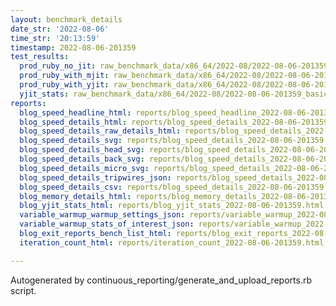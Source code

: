 ```yaml
---
layout: benchmark_details
date_str: '2022-08-06'
time_str: '20:13:59'
timestamp: 2022-08-06-201359
test_results:
  prod_ruby_no_jit: raw_benchmark_data/x86_64/2022-08/2022-08-06-201359_basic_benchmark_prod_ruby_no_jit.json
  prod_ruby_with_mjit: raw_benchmark_data/x86_64/2022-08/2022-08-06-201359_basic_benchmark_prod_ruby_with_mjit.json
  prod_ruby_with_yjit: raw_benchmark_data/x86_64/2022-08/2022-08-06-201359_basic_benchmark_prod_ruby_with_yjit.json
  yjit_stats: raw_benchmark_data/x86_64/2022-08/2022-08-06-201359_basic_benchmark_yjit_stats.json
reports:
  blog_speed_headline_html: reports/blog_speed_headline_2022-08-06-201359.html
  blog_speed_details_html: reports/blog_speed_details_2022-08-06-201359.html
  blog_speed_details_raw_details_html: reports/blog_speed_details_2022-08-06-201359.raw_details.html
  blog_speed_details_svg: reports/blog_speed_details_2022-08-06-201359.svg
  blog_speed_details_head_svg: reports/blog_speed_details_2022-08-06-201359.head.svg
  blog_speed_details_back_svg: reports/blog_speed_details_2022-08-06-201359.back.svg
  blog_speed_details_micro_svg: reports/blog_speed_details_2022-08-06-201359.micro.svg
  blog_speed_details_tripwires_json: reports/blog_speed_details_2022-08-06-201359.tripwires.json
  blog_speed_details_csv: reports/blog_speed_details_2022-08-06-201359.csv
  blog_memory_details_html: reports/blog_memory_details_2022-08-06-201359.html
  blog_yjit_stats_html: reports/blog_yjit_stats_2022-08-06-201359.html
  variable_warmup_warmup_settings_json: reports/variable_warmup_2022-08-06-201359.warmup_settings.json
  variable_warmup_stats_of_interest_json: reports/variable_warmup_2022-08-06-201359.stats_of_interest.json
  blog_exit_reports_bench_list_html: reports/blog_exit_reports_2022-08-06-201359.bench_list.html
  iteration_count_html: reports/iteration_count_2022-08-06-201359.html

---
```

Autogenerated by continuous_reporting/generate_and_upload_reports.rb script.
